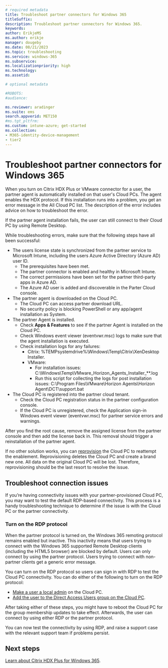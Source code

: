 ```yaml
---
# required metadata
title: Troubleshoot partner connectors for Windows 365
titleSuffix:
description: Troubleshoot partner connectors for Windows 365.
keywords:
author: ErikjeMS  
ms.author: erikje
manager: dougeby
ms.date: 08/21/2023
ms.topic: troubleshooting
ms.service: windows-365
ms.subservice: 
ms.localizationpriority: high
ms.technology:
ms.assetid: 

# optional metadata

#ROBOTS:
#audience:

ms.reviewer: aradinger
ms.suite: ems
search.appverid: MET150
#ms.tgt_pltfrm:
ms.custom: intune-azure; get-started
ms.collection:
- M365-identity-device-management
- tier2
---
```


# Troubleshoot partner connectors for Windows 365

When you turn on Citrix HDX Plus or VMware connector for a user, the partner agent is automatically installed on that user's Cloud PCs. The agent enables the HDX protocol. If this installation runs into a problem, you get an error message in the All Cloud PC list. The description of the error includes advice on how to troubleshoot the error.

If the partner agent installation fails, the user can still connect to their Cloud PC by using Remote Desktop.

While troubleshooting errors, make sure that the following steps have all been successful:

- The users license state is synchronized from the partner service to Microsoft Intune, including the users Azure Active Directory (Azure AD) user ID.
  - The prerequisites have been met.
  - The partner connector is enabled and healthy in Microsoft Intune.
  - The correct permissions have been set for the partner third-party apps in Azure AD.
  - The Azure AD user is added and discoverable  in the Parter Cloud console.
- The partner agent is downloaded on the Cloud PC.
  - The Cloud PC can access partner download URL.
  - No security policy is blocking PowerShell or any app/agent installation as System.
- The partner Agent is installed.
  - Check **Apps & Features** to see if the partner Agent is installed on the Cloud PC.
  - Check Windows event viewer (eventvwr.msc) logs to make sure that the agent installation is executed.
  - Check installation logs for any failures:
    - Citrix: %TEMPsystemdrive%\Windows\Temp\Citrix\XenDesktop Installer.
    - VMware:
      - For installation issues: C:\Windows\Temp\VMware_Horizon_Agents_Installer_**.log
      - Run this script for collecting the logs for post installation issues: C:\Program Files\VMware\Horizon Agents\Horizon Agent\DCT\support.bat
- The Cloud PC is registered into the partner cloud tenant.
  - Check the Cloud PC registration status in the partner configuration console.
  - If the Cloud PC is unregistered, check the Application sign-in Windows event viewer (eventvwr.msc) for partner service errors and warnings.

After you find the root cause, remove the assigned license from the partner console and then add the license back in. This removal should trigger a reinstallation of the partner agent.

If no other solution works, you can [reprovision](reprovision-cloud-pc.md) the Cloud PC to reattempt the enablement. Reprovisioning deletes the Cloud PC and create a brand new one. All data on the original Cloud PC will be lost. Therefore, reprovisioning should be the last resort to resolve the issue.

## Troubleshoot connection issues

If you’re having connectivity issues with your partner-provisioned Cloud PC, you may want to test the default RDP-based connectivity. This process is a handy troubleshooting technique to determine if the issue is with the Cloud PC or the partner connectivity.

### Turn on the RDP protocol

When the partner protocol is turned on, the Windows 365 remoting protocol remains enabled but inactive. This inactivity means that users trying to connect with the Windows 365 supported Remote Desktop clients (including the HTML5 browser) are blocked by default. Users can only connect by using the partner protocol. Users trying to connect with non-partner clients get a generic error message.

You can turn on the RDP protocol so users can sign in with RDP to test the Cloud PC connectivity. You can do either of the following to turn on the RDP protocol:

- [Make a user a local admin](assign-users-as-local-admin.md) on the Cloud PC.
- [Add the user to the Direct Access Users group on the Cloud PC](/windows/client-management/mdm/policy-csp-localusersandgroups?WT.mc_id=Portal-fx).

After taking either of these steps,  you might have to reboot the Cloud PC for the group membership updates to take effect. Afterwards, the user can connect by using either RDP or the partner protocol.

You can now test the connectivity by using RDP, and raise a support case with the relevant support team if problems persist.

<!-- ########################## -->
## Next steps

[Learn about Citrix HDX Plus for Windows 365](set-up-citrix.md).
